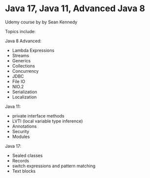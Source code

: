 # Java 17, Java 11, Advanced Java 8

Udemy course by by Sean Kennedy

Topics include:

Java 8 Advanced:

* Lambda Expressions
* Streams
* Generics
* Collections
* Concurrency
* JDBC
* File IO
* NIO.2
* Serialization
* Localization

Java 11:

* private interface methods
* LVTI (local variable type inference)
* Annotations
* Security
* Modules

Java 17:

* Sealed classes
* Records
* switch expressions and pattern matching
* Text blocks